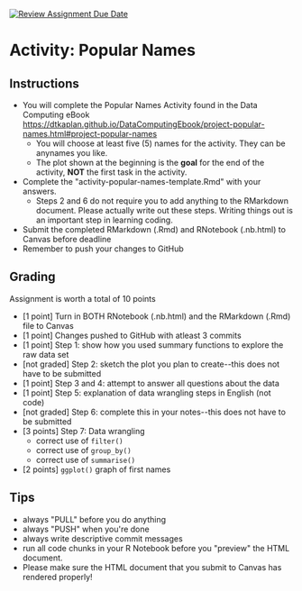 [![Review Assignment Due Date](https://classroom.github.com/assets/deadline-readme-button-22041afd0340ce965d47ae6ef1cefeee28c7c493a6346c4f15d667ab976d596c.svg)](https://classroom.github.com/a/f8yAFi-m)
# Activity: Popular Names


## Instructions 
- You will complete the Popular Names Activity found in the Data Computing eBook <https://dtkaplan.github.io/DataComputingEbook/project-popular-names.html#project-popular-names>  
    - You will choose at least five (5) names for the activity. They can be anynames you like.
    - The plot shown at the beginning is the **goal** for the end of the activity, **NOT** the first task in the activity.
- Complete the "activity-popular-names-template.Rmd" with your answers. 
  - Steps 2 and 6 do not require you to add anything to the RMarkdown document. Please actually write out these steps. Writing things out is an important step in learning coding.
- Submit the completed RMarkdown (.Rmd) and  RNotebook (.nb.html) to Canvas before deadline
- Remember to push your changes to GitHub



## Grading

Assignment is worth a total of 10 points

* [1 point] Turn in BOTH RNotebook (.nb.html) and the RMarkdown (.Rmd) file to Canvas
* [1 point] Changes pushed to GitHub with atleast 3 commits
* [1 point] Step 1: show how you used summary functions to explore the raw data set
* [not graded] Step 2: sketch the plot you plan to create--this does not have to be submitted
* [1 point] Step 3 and 4: attempt to answer all questions about the data
* [1 point] Step 5: explanation of data wrangling steps in English (not code)
* [not graded] Step 6: complete this in your notes--this does not have to be submitted
* [3 points] Step 7: Data wrangling
    * correct use of `filter()`
    * correct use of `group_by()`
    * correct use of `summarise()`
* [2 points] `ggplot()` graph of first names 




## Tips

- always "PULL" before you do anything 
- always "PUSH" when you're done  
- always write descriptive commit messages 
- run all code chunks in your R Notebook before you "preview" the HTML document.  
- Please make sure the HTML document that you submit to Canvas has rendered properly!
